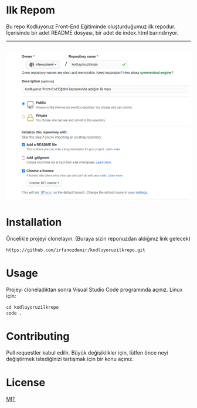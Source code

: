 # Ilk Repom
Bu repo Kodluyoruz Front-End Eğitiminde oluşturduğumuz ilk repodur. İçerisinde bir adet README dosyası, bir adet de index.html barındırıyor.

---
![GITHUB](img/github.png)
--- 
# Installation
Öncelikle projeyi clonelayın. (Buraya sizin reponuzdan aldığınız link gelecek)
```
https://github.com/irfanozdemir/kodluyoruzilkrepo.git
```
# Usage
Projeyi cloneladıktan sonra Visual Studio Code programında açınız.
Linux için:
```
cd kodluyoruzilkrepo
code .
```

# Contributing
Pull requestler kabul edilir. Büyük değişiklikler için, lütfen önce neyi değiştirmek istediğinizi tartışmak için bir konu açınız.

# License
[MIT](https://choosealicense.com/licenses/mit/)